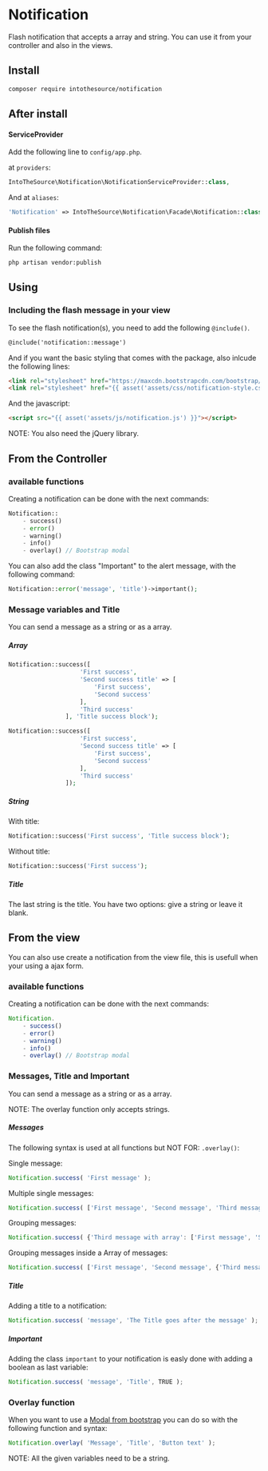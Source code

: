 # Notification
Flash notification that accepts a array and string.
You can use it from your controller and also in the views.

## Install
```bash
composer require intothesource/notification
```

## After install

#### ServiceProvider
Add the following line to `config/app.php`.

at `providers`:

```php
IntoTheSource\Notification\NotificationServiceProvider::class,
```

And at `aliases`:

```php
'Notification' => IntoTheSource\Notification\Facade\Notification::class,
```

#### Publish files
Run the following command:

```bash
php artisan vendor:publish
```

## Using

### Including the flash message in your view
To see the flash notification(s), you need to add the following `@include()`.

```html
@include('notification::message')
```

And if you want the basic styling that comes with the package, also inlcude the following lines:

```html
<link rel="stylesheet" href="https://maxcdn.bootstrapcdn.com/bootstrap/3.3.5/css/bootstrap.min.css">
<link rel="stylesheet" href="{{ asset('assets/css/notification-style.css') }}">
```

And the javascript:

```html
<script src="{{ asset('assets/js/notification.js') }}"></script>
```
NOTE: You also need the jQuery library.

## From the Controller

### available functions
Creating a notification can be done with the next commands:

```php
Notification::
    - success()
    - error()
    - warning()
    - info()
    - overlay() // Bootstrap modal
```

You can also add the class "Important" to the alert message, with the following command:

```php
Notification::error('message', 'title')->important();
```

### Message variables and Title
You can send a message as a string or as a array.

##### Array
```php
Notification::success([
                    'First success',
                    'Second success title' => [
                        'First success',
                        'Second success'
                    ],
                    'Third success'
                ], 'Title success block');

Notification::success([
                    'First success',
                    'Second success title' => [
                        'First success',
                        'Second success'
                    ],
                    'Third success'
                ]);
```

##### String
With title:

```php
Notification::success('First success', 'Title success block');
```

Without title:

```php
Notification::success('First success');
```

##### Title

The last string is the title. You have two options: give a string or leave it blank.

## From the view
You can also use create a notification from the view file, this is usefull when your using a ajax form.

### available functions
Creating a notification can be done with the next commands:

```js
Notification.
    - success()
    - error()
    - warning()
    - info()
    - overlay() // Bootstrap modal
```

### Messages, Title and Important
You can send a message as a string or as a array.

NOTE: The overlay function only accepts strings.

##### Messages
The following syntax is used at all functions but NOT FOR: `.overlay()`:

Single message:
```js
Notification.success( 'First message' );
```

Multiple single messages:
```js
Notification.success( ['First message', 'Second message', 'Third message'] );
```

Grouping messages:
```js
Notification.success( {'Third message with array': ['First message', 'Second message']} );
```

Grouping messages inside a Array of messages:
```js
Notification.success( ['First message', 'Second message', {'Third message with array': ['First message', 'Second message']}] );
```

##### Title
Adding a title to a notification:

```js
Notification.success( 'message', 'The Title goes after the message' );
```

##### Important
Adding the class `important` to your notification is easly done with adding a boolean as last variable:

```js
Notification.success( 'message', 'Title', TRUE );
```

### Overlay function
When you want to use a [Modal from bootstrap](http://getbootstrap.com/javascript/#modals) you can do so with the following function and syntax:

```js
Notification.overlay( 'Message', 'Title', 'Button text' );
```
NOTE: All the given variables need to be a string.
